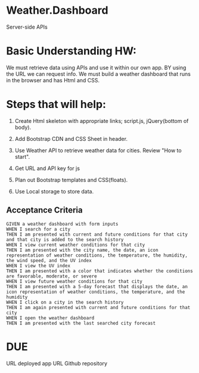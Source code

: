 # Weather.Dashboard

Server-side APIs

# Basic Understanding HW:

We must retrieve data using APIs and use it within our own app. BY using the URL we can request info. We must build a weather dashboard that runs in the browser and has Html and CSS.

# Steps that will help:

1. Create Html skeleton with appropriate links; script.js, jQuery(bottom of body).

2. Add Bootstrap CDN and CSS Sheet in header.

3. Use Weather API to retrieve weather data for cities. Review "How to start".

4. Get URL and API key for js

5. Plan out Bootstrap templates and CSS(floats).

6. Use Local storage to store data.

## Acceptance Criteria

```
GIVEN a weather dashboard with form inputs
WHEN I search for a city
THEN I am presented with current and future conditions for that city and that city is added to the search history
WHEN I view current weather conditions for that city
THEN I am presented with the city name, the date, an icon representation of weather conditions, the temperature, the humidity, the wind speed, and the UV index
WHEN I view the UV index
THEN I am presented with a color that indicates whether the conditions are favorable, moderate, or severe
WHEN I view future weather conditions for that city
THEN I am presented with a 5-day forecast that displays the date, an icon representation of weather conditions, the temperature, and the humidity
WHEN I click on a city in the search history
THEN I am again presented with current and future conditions for that city
WHEN I open the weather dashboard
THEN I am presented with the last searched city forecast
```

# DUE

URL deployed app
URL Github repository


